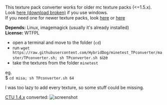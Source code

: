 This texture pack converter works for older mc texture packs (<=1.5.x).  
Look 
[here (download broken)](https://forum.minetest.net/viewtopic.php?id=5281 "jojoa1997's texture pack converter (forum page)") 
if you use windows.  
If you need one for newer texture packs, look 
[here](https://forum.minetest.net/viewtopic.php?id=7946 "minermoder27's texture pack converter (forum page)") or 
[here](https://github.com/minermoder27/minecraft-to-minetest-tp-conv "minermoder27's texture pack converter (github page)")

**Depends:** Linux, imagemagick (usually it's already installed)  
**License:** WTFPL

* open a terminal and move to the folder (`cd`)
* run `wget https://raw.githubusercontent.com/HybridDog/minetest_TPconverter/master/TPconverter.sh; sh TPconverter.sh `size
* take the textures from the folder `minetest`

eg.  
$ `cd misa; sh TPconverter.sh 64`

I was too lazy to add every texture, so some stuff could be missing.

[CTU 1.4.x](http://gamiano.de/info/texture-packages) converted:
![screenshot](http://ubuntuone.com/3qNGMkPLSTENU26oIhvZZ0)
